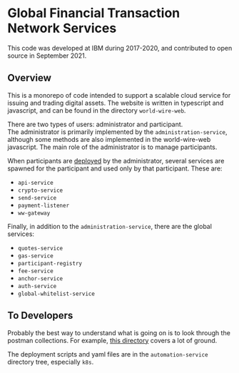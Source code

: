 # Global Financial Transaction Network Services

This code was developed at IBM during 2017-2020, and contributed to open source in September 2021.

## Overview
This is a monorepo of code 
intended to support a scalable cloud service for issuing and trading digital assets.
The website is written in typescript and javascript, and can be found in the directory `world-wire-web`.  

There are two types of users: administrator and participant.  
The administrator is primarily implemented by the `administration-service`, although some methods are also
implemented in the world-wire-web javascript.  The main role of the administrator
is to manage participants.

When participants are [deployed](automation-service/automate/participant/deploy.go) by the administrator, several services
are spawned for the participant and used only by that participant.  These are:
* `api-service`
* `crypto-service`
* `send-service`
* `payment-listener`
* `ww-gateway`

Finally, in addition to the `administration-service`, there are the global services:
* `quotes-service`
* `gas-service`
* `participant-registry`
* `fee-service`
* `anchor-service`
* `auth-service`
* `global-whitelist-service`

## To Developers
Probably the best way to understand what is going on is to look through the postman collections.
For example, [this directory](integration-tests/src/worldwire-collections) 
covers a lot of ground.

The deployment scripts and yaml files are in the `automation-service` directory tree, especially `k8s`.


